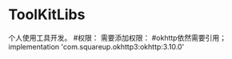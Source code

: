 # ToolKitLibs
个人使用工具开发。
#权限：
需要添加权限：
<uses-permission android:name="android.permission.INTERNET"/>
#okhttp依然需要引用；
implementation 'com.squareup.okhttp3:okhttp:3.10.0'
